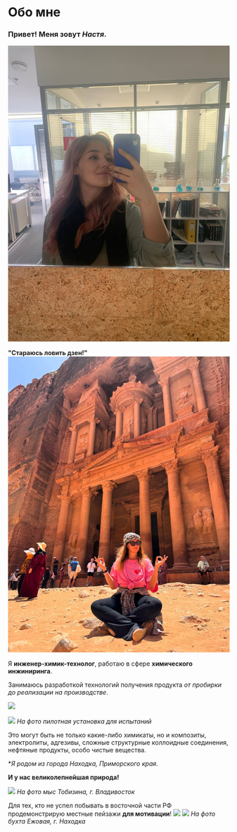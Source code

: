# Обо мне

### Привет! Меня зовут *Настя*.
![alt text](photo_2024-10-28_20-40-20.jpg)

**"Стараюсь ловить дзен!"** 
![alt text](photo_2024-10-28_21-00-15.jpg)

Я **инженер-химик-технолог**, работаю в сфере **химического инжиниринга**. 

Занимаюсь разработкой технологий получения продукта *от пробирки до реализации на производстве*. 

![](https://i.vuzopedia.ru/storage/app/resources/resize/500_0_0_0_crop/img_450fee2ddb81cdd0f7e862f84962c893.jpg)

![](https://www.riatomsk.ru/Upload/sub-16/83877_4.JPG)
*На фото пилотная установка для испытаний*

Это могут быть не только какие-либо химикаты, но и композиты, электролиты, адгезивы, сложные структурные коллоидные соединения, нефтяные продукты, особо чистые вещества. 

**Я родом из города *Находка, Приморского края**. 

**И у нас великолепнейшая природа!**

![](https://visit-primorye.ru/upload/resize_cache/webp/iblock/690/Sergei_Ramiltsev_tobizina_Depositphotos_403329752_xl_2015.webp)
*На фото мыс Тобизина, г. Владивосток*

Для тех, кто не успел побывать в восточной части РФ продемонстрирую местные пейзажи **для мотивации**!
![](https://ic.pics.livejournal.com/ivin_vv/68181568/141353/141353_original.jpg)
![](https://cs12.pikabu.ru/post_img/big/2021/09/20/5/1632119894165874887.jpg)
*На фото бухта Ежовая, г. Находка*